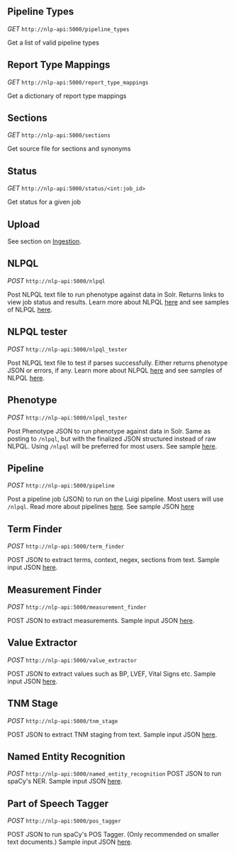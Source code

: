 ## Pipeline Types
*GET* `http://nlp-api:5000/pipeline_types`

Get a list of valid pipeline types

## Report Type Mappings
*GET* `http://nlp-api:5000/report_type_mappings`

Get a dictionary of report type mappings

## Sections
*GET* `http://nlp-api:5000/sections`

Get source file for sections and synonyms

## Status
*GET* `http://nlp-api:5000/status/<int:job_id>`

Get status for a given job

## Upload
See section on [Ingestion](http://clarity-nlp.readthedocs.io/en/latest/#document-ingestion).


## NLPQL
*POST* `http://nlp-api:5000/nlpql`

Post NLPQL text file to run phenotype against data in Solr. Returns links to view job status and results.
Learn more about NLPQL [here](http://clarity-nlp.readthedocs.io/en/latest/nlpql.html) and see samples of NLPQL [here](https://github.com/ClarityNLP/ClarityNLP/tree/master/nlp/samples/nlpql).

## NLPQL tester
*POST* `http://nlp-api:5000/nlpql_tester`

Post NLPQL text file to test if parses successfully. Either returns phenotype JSON or errors, if any.
Learn more about NLPQL [here](http://clarity-nlp.readthedocs.io/en/latest/nlpql.html) and see samples of NLPQL [here](https://github.com/ClarityNLP/ClarityNLP/tree/master/nlp/samples/nlpql).


## Phenotype
*POST* `http://nlp-api:5000/nlpql_tester`

Post Phenotype JSON to run phenotype against data in Solr. Same as posting to `/nlpql`, but with the finalized JSON structured instead of raw NLPQL. Using `/nlpql` will be preferred for most users.
See sample [here](https://github.com/ClarityNLP/ClarityNLP/tree/master/nlp/samples/nlpql/NLPQL_JSON).

## Pipeline
*POST* `http://nlp-api:5000/pipeline`

Post a pipeline job (JSON) to run on the Luigi pipeline. Most users will use `/nlpql`. 
Read more about pipelines [here](http://clarity-nlp.readthedocs.io/en/latest/pipelines.html). 
See sample JSON [here](https://github.com/ClarityNLP/ClarityNLP/tree/master/nlp/samples/pipelines)

## Term Finder
*POST* `http://nlp-api:5000/term_finder`

POST JSON to extract terms, context, negex, sections from text. Sample input JSON [here](https://github.com/ClarityNLP/ClarityNLP/blob/master/nlp/samples/library_inputs/sample_term_finder.json).

## Measurement Finder
*POST* `http://nlp-api:5000/measurement_finder`

POST JSON to extract measurements. Sample input JSON [here](https://github.com/ClarityNLP/ClarityNLP/blob/master/nlp/samples/library_inputs/sample_measurement_finder.json).

## Value Extractor
*POST* `http://nlp-api:5000/value_extractor`

POST JSON to extract values such as BP, LVEF, Vital Signs etc. Sample input JSON [here](https://github.com/ClarityNLP/ClarityNLP/blob/master/nlp/samples//library_inputs/sample_value_extractor.json).

## TNM Stage
*POST* `http://nlp-api:5000/tnm_stage`

POST JSON to extract TNM staging from text. Sample input JSON [here](https://github.com/ClarityNLP/ClarityNLP/blob/master/nlp/samples/library_inputs/sample_tnm_stage.json).

## Named Entity Recognition
*POST* `http://nlp-api:5000/named_entity_recognition`
POST JSON to run spaCy's NER. Sample input JSON [here](https://github.com/ClarityNLP/ClarityNLP/blob/master/nlp/samples//library_inputs/sample_ner.json).

## Part of Speech Tagger
*POST* `http://nlp-api:5000/pos_tagger`

POST JSON to run spaCy's POS Tagger. (Only recommended on smaller text documents.) Sample input JSON [here](https://github.com/ClarityNLP/ClarityNLP/blob/master/nlp/samples//library_inputs/sample_pos_tag_text.json).